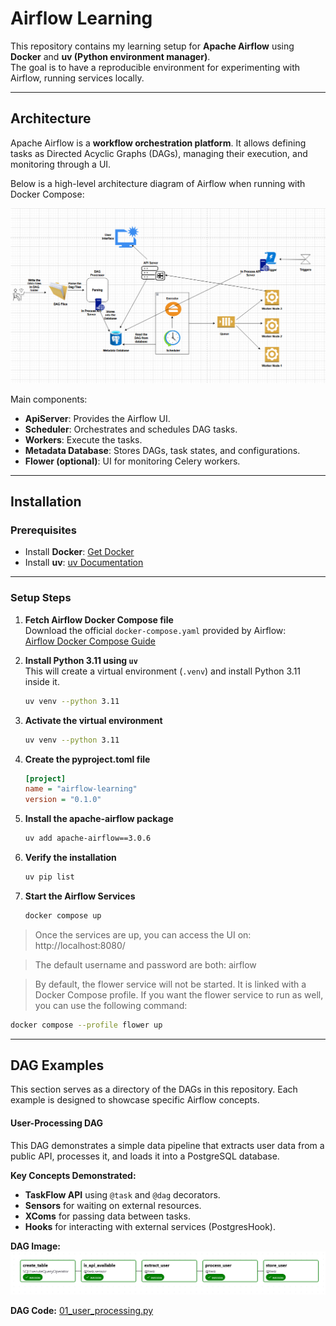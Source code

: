 # Airflow Learning

This repository contains my learning setup for **Apache Airflow** using **Docker** and **uv (Python environment manager)**.  
The goal is to have a reproducible environment for experimenting with Airflow, running services locally.

---

## Architecture

Apache Airflow is a **workflow orchestration platform**. It allows defining tasks as Directed Acyclic Graphs (DAGs), managing their execution, and monitoring through a UI.

Below is a high-level architecture diagram of Airflow when running with Docker Compose:

![Airflow Architecture](docs/airflow-architecture.png)


Main components:
- **ApiServer**: Provides the Airflow UI.
- **Scheduler**: Orchestrates and schedules DAG tasks.
- **Workers**: Execute the tasks.
- **Metadata Database**: Stores DAGs, task states, and configurations.
- **Flower (optional)**: UI for monitoring Celery workers.

---

## Installation

### Prerequisites
- Install **Docker**: [Get Docker](https://www.docker.com/get-started/)  
- Install **uv**: [uv Documentation](https://docs.astral.sh/uv/)  

---

### Setup Steps

1. **Fetch Airflow Docker Compose file**  
   Download the official `docker-compose.yaml` provided by Airflow:  
   [Airflow Docker Compose Guide](https://airflow.apache.org/docs/apache-airflow/stable/howto/docker-compose/index.html#fetching-docker-compose-yaml)

2. **Install Python 3.11 using `uv`**  
   This will create a virtual environment (`.venv`) and install Python 3.11 inside it.
   ```bash
   uv venv --python 3.11

3. **Activate the virtual environment**
   ```bash
   uv venv --python 3.11
4. **Create the pyproject.toml file**
   ```ini
   [project]
   name = "airflow-learning"
   version = "0.1.0"
5. **Install the apache-airflow package**
      ```bash
   uv add apache-airflow==3.0.6
6. **Verify the installation**
      ```bash
   uv pip list
7. **Start the Airflow Services**
      ```bash
   docker compose up

>Once the services are up, you can access the UI on:
http://localhost:8080/

> The default username and password are both: airflow

> By default, the flower service will not be started. 
> It is linked with a Docker Compose profile. If you want the flower service to run as well, you can use the following command:

   ```bash
   docker compose --profile flower up
   ```

---

## DAG Examples

This section serves as a directory of the DAGs in this repository. Each example is designed to showcase specific Airflow concepts.

#### User-Processing DAG

This DAG demonstrates a simple data pipeline that extracts user data from a public API, processes it, and loads it into a PostgreSQL database.

**Key Concepts Demonstrated:**
- **TaskFlow API** using `@task` and `@dag` decorators.
- **Sensors** for waiting on external resources.
- **XComs** for passing data between tasks.
- **Hooks** for interacting with external services (PostgresHook).

**DAG Image:** ![User Processing](docs/01-user-processing-dag.png)

**DAG Code:** [01_user_processing.py](dags/01_user_processing.py)